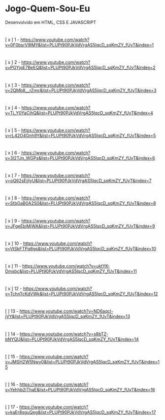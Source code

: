 # Jogo-Quem-Sou-Eu
Desenvolvido em HTML, CSS E JAVASCRIPT 
#
[ x ] 1 - https://www.youtube.com/watch?v=0F0bsrV9lMY&list=PLUPt90PJkVdVrgAS5lqcD_sqKmZY_fUvT&index=1
#
[ x ] 2 - https://www.youtube.com/watch?v=PGYjqE7BeEQ&list=PLUPt90PJkVdVrgAS5lqcD_sqKmZY_fUvT&index=2
#
[ x ] 3 - https://www.youtube.com/watch?v=2QMb8__rZmc&list=PLUPt90PJkVdVrgAS5lqcD_sqKmZY_fUvT&index=3
#
[ x ] 4 - https://www.youtube.com/watch?v=Ti_Y0YaCjhQ&list=PLUPt90PJkVdVrgAS5lqcD_sqKmZY_fUvT&index=4
#
[ x ] 5 - https://www.youtube.com/watch?v=rL42O4Gnh9Y&list=PLUPt90PJkVdVrgAS5lqcD_sqKmZY_fUvT&index=5
#
[ x ] 6 - https://www.youtube.com/watch?v=3l2TJn_WGPs&list=PLUPt90PJkVdVrgAS5lqcD_sqKmZY_fUvT&index=6
#
[ x ] 7 - https://www.youtube.com/watch?v=oQ62sEjjIyU&list=PLUPt90PJkVdVrgAS5lqcD_sqKmZY_fUvT&index=7
#
[ x ] 8 - https://www.youtube.com/watch?v=StbGaB0A2S0&list=PLUPt90PJkVdVrgAS5lqcD_sqKmZY_fUvT&index=8
#
[ x ] 9 - https://www.youtube.com/watch?v=JFgeEbjMjWA&list=PLUPt90PJkVdVrgAS5lqcD_sqKmZY_fUvT&index=9
#
[ x ] 10 - https://www.youtube.com/watch?v=VtSkFTPq8gs&list=PLUPt90PJkVdVrgAS5lqcD_sqKmZY_fUvT&index=10
#
[ x ] 11 - https://www.youtube.com/watch?v=uktYK-Dmsbc&list=PLUPt90PJkVdVrgAS5lqcD_sqKmZY_fUvT&index=11 
#
[ x ] 12 - https://www.youtube.com/watch?v=TchnTcKdVWk&list=PLUPt90PJkVdVrgAS5lqcD_sqKmZY_fUvT&index=12
#
[ ] 13 - https://www.youtube.com/watch?v=ND6aqcl-jVY&list=PLUPt90PJkVdVrgAS5lqcD_sqKmZY_fUvT&index=13
#
[ ] 14 - https://www.youtube.com/watch?v=s8bTZ-bNYQU&list=PLUPt90PJkVdVrgAS5lqcD_sqKmZY_fUvT&index=14
#
[ ] 15 - https://www.youtube.com/watch?v=JMSH2W5Nwy0&list=PLUPt90PJkVdVrgAS5lqcD_sqKmZY_fUvT&index=15
#
[ ] 16 - https://www.youtube.com/watch?v=Yehhb2iThaE&list=PLUPt90PJkVdVrgAS5lqcD_sqKmZY_fUvT&index=16
#
[ ] 17 - https://www.youtube.com/watch?v=kaEr8sguQeg&list=PLUPt90PJkVdVrgAS5lqcD_sqKmZY_fUvT&index=17
